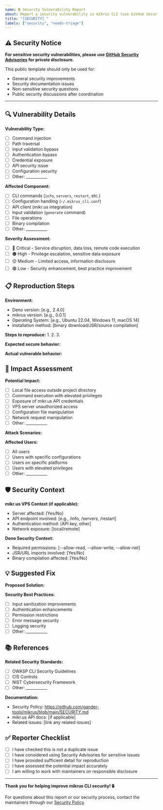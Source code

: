 ```yaml
---
name: 🔒 Security Vulnerability Report
about: Report a security vulnerability in mikrus CLI (use GitHub Security Advisories for private disclosure)
title: "[SECURITY] "
labels: ["security", "needs-triage"]
---
```


## ⚠️ Security Notice

**For sensitive security vulnerabilities, please use
[GitHub Security Advisories](https://github.com/gander-tools/mikrus/security/advisories/new)
for private disclosure.**

This public template should only be used for:

- General security improvements
- Security documentation issues
- Non-sensitive security questions
- Public security discussions after coordination

---

## 🔍 Vulnerability Details

**Vulnerability Type:**

- [ ] Command injection
- [ ] Path traversal
- [ ] Input validation bypass
- [ ] Authentication bypass
- [ ] Credential exposure
- [ ] API security issue
- [ ] Configuration security
- [ ] Other: ___________

**Affected Component:**

- [ ] CLI commands (`info`, `servers`, `restart`, etc.)
- [ ] Configuration handling (`~/.mikrus_cli.conf`)
- [ ] API client (mikr.us integration)
- [ ] Input validation (`generate` command)
- [ ] File operations
- [ ] Binary compilation
- [ ] Other: ___________

**Severity Assessment:**

- [ ] 🔴 Critical - Service disruption, data loss, remote code execution
- [ ] 🟠 High - Privilege escalation, sensitive data exposure
- [ ] 🟡 Medium - Limited access, information disclosure
- [ ] 🟢 Low - Security enhancement, best practice improvement

## 📋 Reproduction Steps

**Environment:**

- Deno version: [e.g., 2.4.0]
- mikrus version: [e.g., 0.0.1]
- Operating System: [e.g., Ubuntu 22.04, Windows 11, macOS 14]
- Installation method: [binary download/JSR/source compilation]

**Steps to reproduce:** 1. 2. 3.

**Expected secure behavior:**

<!-- What should happen from security perspective -->

**Actual vulnerable behavior:**

<!-- What actually happens that creates security risk -->

## 🎯 Impact Assessment

**Potential Impact:**

- [ ] Local file access outside project directory
- [ ] Command execution with elevated privileges
- [ ] Exposure of mikr.us API credentials
- [ ] VPS server unauthorized access
- [ ] Configuration file manipulation
- [ ] Network request manipulation
- [ ] Other: ___________

**Attack Scenarios:**

<!-- Describe realistic attack scenarios -->

**Affected Users:**

- [ ] All users
- [ ] Users with specific configurations
- [ ] Users on specific platforms
- [ ] Users with elevated privileges
- [ ] Other: ___________

## 🛡️ Security Context

**mikr.us VPS Context (if applicable):**

- Server affected: [Yes/No]
- API endpoint involved: [e.g., /info, /servers, /restart]
- Authentication method: [API key, other]
- Network exposure: [local/remote]

**Deno Security Context:**

- Required permissions: [--allow-read, --allow-write, --allow-net]
- JSR/URL imports involved: [Yes/No]
- Binary compilation affected: [Yes/No]

## 💡 Suggested Fix

**Proposed Solution:**

<!-- Your suggestion for fixing the vulnerability -->

**Security Best Practices:**

- [ ] Input sanitization improvements
- [ ] Authentication enhancements
- [ ] Permission restrictions
- [ ] Error message security
- [ ] Logging security
- [ ] Other: ___________

## 📚 References

**Related Security Standards:**

- [ ] OWASP CLI Security Guidelines
- [ ] CIS Controls
- [ ] NIST Cybersecurity Framework
- [ ] Other: ___________

**Documentation:**

- Security Policy: https://github.com/gander-tools/mikrus/blob/main/SECURITY.md
- mikr.us API docs: [if applicable]
- Related issues: [link any related issues]

## ✅ Reporter Checklist

- [ ] I have checked this is not a duplicate issue
- [ ] I have considered using Security Advisories for sensitive issues
- [ ] I have provided sufficient detail for reproduction
- [ ] I have assessed the potential impact accurately
- [ ] I am willing to work with maintainers on responsible disclosure

---

**Thank you for helping improve mikrus CLI security! 🔒**

For questions about this report or our security process, contact the maintainers
through our
[Security Policy](https://github.com/gander-tools/mikrus/blob/main/SECURITY.md).
